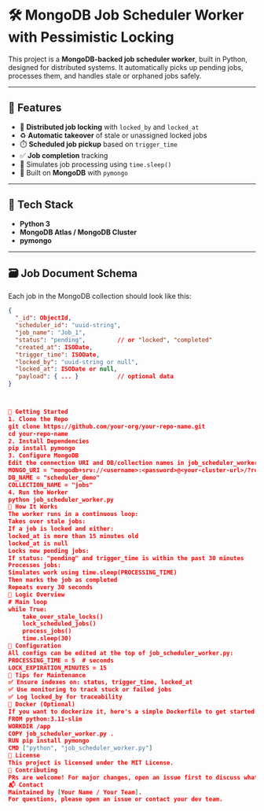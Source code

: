 # 🛠️ MongoDB Job Scheduler Worker with Pessimistic Locking

This project is a **MongoDB-backed job scheduler worker**, built in Python, designed for distributed systems. It automatically picks up pending jobs, processes them, and handles stale or orphaned jobs safely.

---

## 📌 Features

- 🔐 **Distributed job locking** with `locked_by` and `locked_at`
- ♻️ **Automatic takeover** of stale or unassigned locked jobs
- ⏱️ **Scheduled job pickup** based on `trigger_time`
- ✅ **Job completion** tracking
- 🧪 Simulates job processing using `time.sleep()`
- 🧱 Built on **MongoDB** with `pymongo`

---

## 🧰 Tech Stack

- **Python 3**
- **MongoDB Atlas / MongoDB Cluster**
- **pymongo**

---

## 🗃️ Job Document Schema

Each job in the MongoDB collection should look like this:

```json
{
  "_id": ObjectId,
  "scheduler_id": "uuid-string",
  "job_name": "Job_1",
  "status": "pending",         // or "locked", "completed"
  "created_at": ISODate,
  "trigger_time": ISODate,
  "locked_by": "uuid-string or null",
  "locked_at": ISODate or null,
  "payload": { ... }           // optional data
}



🚀 Getting Started
1. Clone the Repo
git clone https://github.com/your-org/your-repo-name.git
cd your-repo-name
2. Install Dependencies
pip install pymongo
3. Configure MongoDB
Edit the connection URI and DB/collection names in job_scheduler_worker.py:
MONGO_URI = "mongodb+srv://<username>:<password>@<your-cluster-url>/?retryWrites=true&w=majority"
DB_NAME = "scheduler_demo"
COLLECTION_NAME = "jobs"
4. Run the Worker
python job_scheduler_worker.py
🔄 How It Works
The worker runs in a continuous loop:
Takes over stale jobs:
If a job is locked and either:
locked_at is more than 15 minutes old
locked_at is null
Locks new pending jobs:
If status: "pending" and trigger_time is within the past 30 minutes
Processes jobs:
Simulates work using time.sleep(PROCESSING_TIME)
Then marks the job as completed
Repeats every 30 seconds
🧠 Logic Overview
# Main loop
while True:
    take_over_stale_locks()
    lock_scheduled_jobs()
    process_jobs()
    time.sleep(30)
🔧 Configuration
All configs can be edited at the top of job_scheduler_worker.py:
PROCESSING_TIME = 5  # seconds
LOCK_EXPIRATION_MINUTES = 15
🧹 Tips for Maintenance
✅ Ensure indexes on: status, trigger_time, locked_at
✅ Use monitoring to track stuck or failed jobs
✅ Log locked_by for traceability
🐳 Docker (Optional)
If you want to dockerize it, here's a simple Dockerfile to get started:
FROM python:3.11-slim
WORKDIR /app
COPY job_scheduler_worker.py .
RUN pip install pymongo
CMD ["python", "job_scheduler_worker.py"]
📄 License
This project is licensed under the MIT License.
🤝 Contributing
PRs are welcome! For major changes, open an issue first to discuss what you’d like to change.
📬 Contact
Maintained by [Your Name / Your Team].
For questions, please open an issue or contact your dev team.

